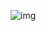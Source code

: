 ![img](https://user-images.githubusercontent.com/29265684/56446242-d8ef5400-6344-11e9-9675-bce60970464a.gif)
